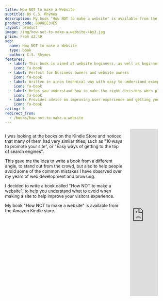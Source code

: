 ```yaml
---
title: How NOT to make a Website
subtitle: By C.S. Rhymes
description: My book "How NOT to make a website" is available from the Amazon Kindle store
product_code: B00KEE3HES
layout: product
image: /img/how-not-to-make-a-website-4by3.jpg
price: From £2.49
seo:
  name: How NOT to make a Website
  type: book
  author: C.S. Rhymes
features:
  - label: This book is aimed at website beginners, as well as beginner developers
    icon: fa-book
  - label: Perfect for business owners and website owners
    icon: fa-book
  - label: Written in a non technical way with easy to understand examples
    icon: fa-book
  - label: Helps you understand how to make the right decisions when planning, designing and building your website
    icon: fa-book
  - label: Provides advice on improving user experience and getting your site found in search engines
    icon: fa-book
rating: 5
redirect_from:
  - /books/how-not-to-make-a-website
---
```


<div class="columns">
<div class="column is-8">
<p>I was looking at the books on the Kindle Store and noticed that many of them had very similar titles, such as "10 ways to promote your site", or "Easy ways of getting to the top of search engines". </p>

<p>This gave me the idea to write a book from a different angle, to stand out from the crowd, but also to help people avoid some of the common mistakes I have observed over my years of web development and browsing.</p>

<p>I decided to write a book called "How NOT to make a website", to help you understand what to avoid when making a site to help improve your visitors experience.</p>

<p>My book "How NOT to make a website" is available from the Amazon Kindle store. </p>
</div>
<div class="column is-4 has-text-centered">
<iframe type="text/html" width="336" height="550" frameborder="0" allowfullscreen style="max-width:100%" src="https://read.amazon.co.uk/kp/card?asin=B00KEE3HES&preview=newtab&linkCode=kpe&ref_=cm_sw_r_kb_dp_HECJWBZRCY27QEXM1CV8&hideShare=true" ></iframe>
</div>
</div>
